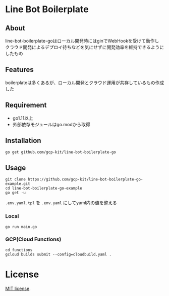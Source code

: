 # Line Bot Boilerplate

## About
line-bot-boilerplate-goはローカル開発時にはginでWebHookを受けて動作し  
クラウド開発によるデプロイ待ちなどを気にせずに開発効率を維持できるようにしたもの

## Features

boilerplateは多くあるが、ローカル開発とクラウド運用が共存しているもの作成した

## Requirement

* go1.11以上
* 外部依存モジュールはgo.modから取得  

## Installation
```shell script
go get github.com/gcp-kit/line-bot-boilerplate-go
```

## Usage
```shell script
git clone https://github.com/gcp-kit/line-bot-boilerplate-go-example.git
cd line-bot-boilerplate-go-example
go get -u
```

`.env.yaml.tpl` を `.env.yaml` にしてyaml内の値を整える  

### Local

```shell script
go run main.go
```

### GCP(Cloud Functions)
```shell script
cd functions
gcloud builds submit --config=cloudbuild.yaml .
```

# License
[MIT license](https://en.wikipedia.org/wiki/MIT_License).
